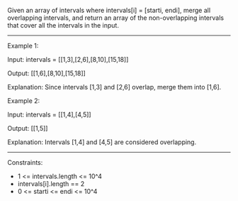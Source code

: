 Given an array of intervals where intervals[i] = [starti, endi], merge all overlapping intervals, and return an array of the non-overlapping intervals that cover all the intervals in the input.

---

Example 1:

Input: intervals = [[1,3],[2,6],[8,10],[15,18]]

Output: [[1,6],[8,10],[15,18]]

Explanation: Since intervals [1,3] and [2,6] overlap, merge them into [1,6].

Example 2:

Input: intervals = [[1,4],[4,5]]

Output: [[1,5]]

Explanation: Intervals [1,4] and [4,5] are considered overlapping.

---

Constraints:
- 1 <= intervals.length <= 10^4
- intervals[i].length == 2
- 0 <= starti <= endi <= 10^4